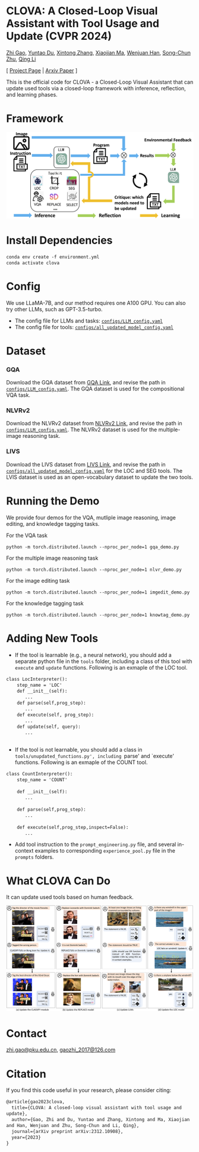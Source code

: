 # CLOVA: A Closed-Loop Visual Assistant with Tool Usage and Update (CVPR 2024)

[Zhi Gao](https://zhigao2017.github.io/), [Yuntao Du](https://yuntaodu.github.io/), [Xintong Zhang](https://github.com/ZhXTong), [Xiaojian Ma](https://jeasinema.github.io), [Wenjuan Han](https://github.com/cocacola-lab), [Song-Chun Zhu](https://zhusongchun.net/), [Qing Li](https://liqing-ustc.github.io/)


[ [Project Page](https://clova-tool.github.io/) | [Arxiv Paper](https://arxiv.org/abs/2312.10908)  ]

This is the official code for CLOVA - a Closed-Loop Visual Assistant that can update used tools via a closed-loop framework with inference, reflection, and learning phases.


# Framework
![figure/illustration_examples_framework.png](figure/illustration_examples_framework.png)



# Install Dependencies
```
conda env create -f environment.yml
conda activate clova
```

# Config

We use LLaMA-7B, and our method requires one A100 GPU. You can also try other LLMs, such as GPT-3.5-turbo.

- The config file for LLMs and tasks: [`configs/LLM_config.yaml`](configs/LLM_config.yaml)
- The config file for tools: [`configs/all_updated_model_config.yaml`](configs/all_updated_model_config.yaml)
 

# Dataset

### GQA
Download the GQA dataset from [GQA Link](https://cs.stanford.edu/people/dorarad/gqa/download.html), and revise the path in [`configs/LLM_config.yaml`](configs/LLM_config.yaml). The GQA dataset is used for the compositional VQA task.


### NLVRv2

Download the NLVRv2 dataset from [NLVRv2 Link](https://lil.nlp.cornell.edu/nlvr/), and revise the path in [`configs/LLM_config.yaml`](configs/LLM_config.yaml). The NLVRv2 dataset is used for the multiple-image reasoning task.

### LIVS
Download the LIVS dataset from [LIVS Link](https://www.lvisdataset.org/), and revise the path in [`configs/all_updated_model_config.yaml`](configs/all_updated_model_config.yaml) for the LOC and SEG tools. The LVIS dataset is used as an open-vocabulary dataset to update the two tools.

# Running the Demo
We provide four demos for the VQA, mutliple image reasoning, image editing, and knowledge tagging tasks.


For the VQA task
```
python -m torch.distributed.launch --nproc_per_node=1 gqa_demo.py
```

For the multiple image reasoning task
```
python -m torch.distributed.launch --nproc_per_node=1 nlvr_demo.py
```


For the image editing task
```
python -m torch.distributed.launch --nproc_per_node=1 imgedit_demo.py
```


For the knowledge tagging task
```
python -m torch.distributed.launch --nproc_per_node=1 knowtag_demo.py
```




# Adding New Tools

- If the tool is learnable (e.g., a neural network), you should add a separate python file in the `tools` folder, including a class of this tool with `execute` and `update` functions. Following is an exmaple of the LOC tool.
```
class LocInterpreter():
    step_name = 'LOC'
    def __init__(self):
       ...
    def parse(self,prog_step):
       ...       
    def execute(self, prog_step):
       ...
    def update(self, query):
       ...       
    
```


- If the tool is not learnable, you should add a class in `tools/unupdated_functions.py', including `parse' and `execute' functions. Following is an exmaple of the COUNT tool.
```
class CountInterpreter():
    step_name = 'COUNT'

    def __init__(self):
       ...

    def parse(self,prog_step):
       ...

    def execute(self,prog_step,inspect=False):
       ...
```

- Add tool instruction to the `prompt_engineering.py` file, and several in-context examples to corresponding `experience_pool.py` file in the `prompts` folders.



# What CLOVA Can Do

It can update used tools based on human feedback.

![figure/illustration_examples3.png](figure/illustration_examples3.png)


# Contact

zhi.gao@pku.edu.cn, gaozhi_2017@126.com


# Citation
If you find this code useful in your research, please consider citing:
```
@article{gao2023clova,
  title={CLOVA: A closed-loop visual assistant with tool usage and update},
  author={Gao, Zhi and Du, Yuntao and Zhang, Xintong and Ma, Xiaojian and Han, Wenjuan and Zhu, Song-Chun and Li, Qing},
  journal={arXiv preprint arXiv:2312.10908},
  year={2023}
}
```
